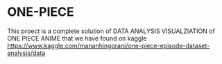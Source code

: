 # ONE-PIECE
This proect is a complete solution of DATA ANALYSIS VISUALZIATION of ONE PIECE ANIME that we have found on kaggle 
https://www.kaggle.com/mananhingorani/one-piece-episode-dataset-analysis/data
